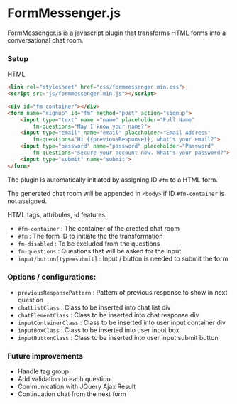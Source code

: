 # FormMessenger.js

FormMessenger.js is a javascript plugin that transforms HTML forms into a conversational chat room. 

### Setup

HTML 

```html
<link rel="stylesheet" href="css/formmessenger.min.css">
<script src="js/formmessenger.min.js"></script>
```

```html
<div id="fm-container"></div>
<form name="signup" id="fm" method="post" action="signup">
	<input type="text" name ="name" placeholder="Full Name"
    	fm-questions="May I know your name?">
	<input type="email" name="email" placeholder="Email Address"
		fm-questions="Hi {{previousResponse}}, what's your email?">
	<input type="password" name="password" placeholder="Password" 
    	fm-questions="Secure your account now. What's your password?">
	<input type="submit" name="submit">
</form>
```
The plugin is automatically initiated by assigning ID `#fm` to a HTML form. 

The generated chat room will be appended in `<body>` if ID `#fm-container` is not assigned.

HTML tags, attribules, id features:
- `#fm-container` : The container of the created chat room
- `#fm` : The form ID to initiate the the transformation 
- `fm-disabled` : To be excluded from the questions
- `fm-questions` : Questions that will be asked for the input
- `input/button[type=submit]` : Input / button is needed to submit the form

### Options / configurations:

- `previousResponsePattern` : Pattern of previous response to show in next question
- `chatListClass` : Class to be inserted into chat list div
- `chatElementClass` : Class to be inserted into chat response div
- `inputContainerClass` : Class to be inserted into user input container div
- `inputBoxClass` : Class to be inserted into user input box
- `inputButtonClass` : Class to be inserted into user input submit button

### Future improvements

- Handle tag group
- Add validation to each question
- Communication with JQuery Ajax Result
- Continuation chat from the next form
